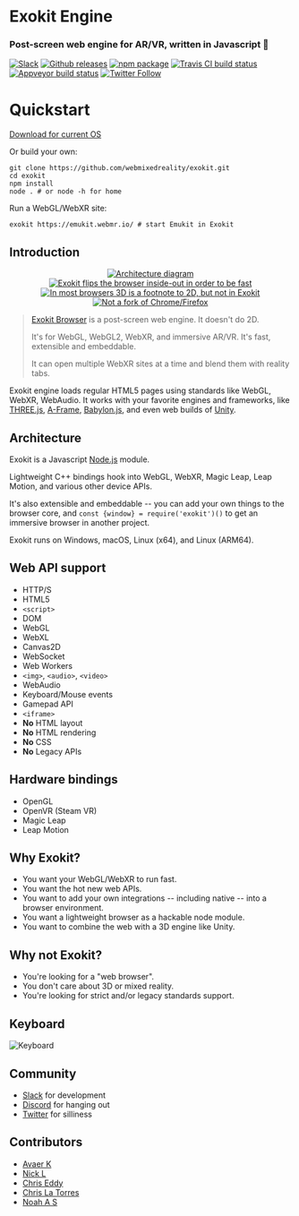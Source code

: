 # Exokit Engine
### Post-screen web engine for AR/VR, written in Javascript 🦖

[![Slack](https://exoslack.now.sh/badge.svg)](https://exoslack.now.sh)
[![Github releases](https://img.shields.io/github/downloads/webmixedreality/exokit/total.svg)](https://github.com/webmixedreality/exokit/releases )
[![npm package](https://img.shields.io/npm/v/exokit.svg)](https://www.npmjs.com/package/exokit)
[![Travis CI build status](https://travis-ci.org/modulesio/exokit-windows.svg?branch=master)](https://travis-ci.org/modulesio/exokit-windows)
[![Appveyor build status](https://ci.appveyor.com/api/projects/status/32r7s2skrgm9ubva?svg=true)](https://ci.appveyor.com/project/modulesio/exokit-windows)
[![Twitter Follow](https://img.shields.io/twitter/follow/webmixedreality.svg?style=social)](https://twitter.com/webmixedreality)

# Quickstart

[Download for current OS](https://get.webmr.io)

Or build your own:

```
git clone https://github.com/webmixedreality/exokit.git
cd exokit
npm install
node . # or node -h for home
```

Run a WebGL/WebXR site:

```
exokit https://emukit.webmr.io/ # start Emukit in Exokit
```

## Introduction

<p align="center">
   <a href="https://google.com/">
    <img src="http://via.placeholder.com/218x218" alt="Architecture diagram"/>
  </a>
<a href="https://google.com/">
    <img src="http://via.placeholder.com/218x218" alt="Exokit flips the browser inside-out in order to be fast"/>
  </a>
  <a href="https://google.com/">
    <img src="http://via.placeholder.com/218x218" alt="In most browsers 3D is a footnote to 2D, but not in Exokit"/>
  </a>
  <a href="https://google.com/">
    <img src="http://via.placeholder.com/218x218" alt="Not a fork of Chrome/Firefox"/>
  </a>
</p>

> [Exokit Browser](https://exokit.webmr.io) is a post-screen web engine. It doesn't do 2D.
>
> It's for WebGL, WebGL2, WebXR, and immersive AR/VR. It's fast, extensible and embeddable.
>
> It can open multiple WebXR sites at a time and blend them with reality tabs.

Exokit engine loads regular HTML5 pages using standards like WebGL, WebXR, WebAudio. It works with your favorite engines and frameworks, like [THREE.js](https://github.com/mrdoob/three.js/), [A-Frame](https://aframe.io/), [Babylon.js](https://github.com/BabylonJS/Babylon.js), and even web builds of [Unity](https://unity3d.com).

## Architecture

Exokit is a Javascript [Node.js](https://nodejs.org) module.

Lightweight C++ bindings hook into WebGL, WebXR, Magic Leap, Leap Motion, and various other device APIs.

It's also extensible and embeddable -- you can add your own things to the browser core, and `const {window} = require('exokit')()` to get an immersive browser in another project.

Exokit runs on Windows, macOS, Linux (x64), and Linux (ARM64).

## Web API support

- HTTP/S
- HTML5
- `<script>`
- DOM
- WebGL
- WebXL
- Canvas2D
- WebSocket
- Web Workers
- `<img>`, `<audio>`, `<video>`
- WebAudio
- Keyboard/Mouse events
- Gamepad API
- `<iframe>`
- **No** HTML layout
- **No** HTML rendering
- **No** CSS
- **No** Legacy APIs

## Hardware bindings

- OpenGL
- OpenVR (Steam VR)
- Magic Leap
- Leap Motion

## Why Exokit?

- You want your WebGL/WebXR to run fast.
- You want the hot new web APIs.
- You want to add your own integrations -- including native -- into a browser environment.
- You want a lightweight browser as a hackable node module.
- You want to combine the web with a 3D engine like Unity.

## Why not Exokit?

- You're looking for a "web browser".
- You don't care about 3D or mixed reality.
- You're looking for strict and/or legacy standards support.

## Keyboard
![Keyboard](https://raw.githubusercontent.com/webmixedreality/exokit/master/assets/keyboard.png)


## Community

- [Slack](https://communityinviter.com/apps/exokit/exokit) for development
- [Discord](https://discord.gg/Apk6cZN) for hanging out
- [Twitter](https://twitter.com/webmixedreality) for silliness

## Contributors

- [Avaer K](//github.com/modulesio)
- [Nick L](//github.com/Fierent)
- [Chris Eddy](//github.com/ChrisEddy)
- [Chris La Torres](https://github.com/chrislatorres)
- [Noah A S](//github.com/NoahSchiffman)
